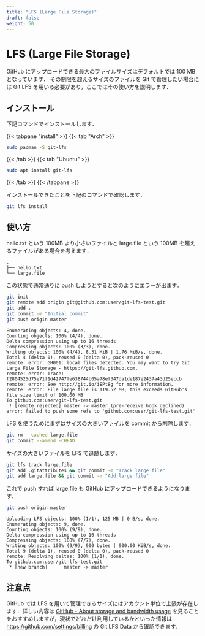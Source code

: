 ```yaml
---
title: "LFS (Large File Storage)"
draft: false
weight: 50
---
```


# LFS (Large File Storage)

GitHub にアップロードできる最大のファイルサイズはデフォルトでは 100 MB となっています．
その制限を超えるサイズのファイルを Git で管理したい場合には Git LFS を用いる必要があり，ここではその使い方を説明します．

## **インストール**

下記コマンドでインストールします．

{{< tabpane "install" >}}
{{< tab "Arch" >}}

```sh
sudo pacman -S git-lfs
```

{{< /tab >}}
{{< tab "Ubuntu" >}}

```sh
sudo apt install git-lfs
```

{{< /tab >}}
{{< /tabpane >}}

インストールできたことを下記のコマンドで確認します．

```sh
git lfs install
```

## **使い方**

hello.txt という 100MB より小さいファイルと large.file という 100MB を超えるファイルがある場合を考えます．

```text
.
├── hello.txt
└── large.file
```

この状態で通常通りに push しようとすると次のようにエラーが出ます．

```sh
git init
git remote add origin git@github.com:user/git-lfs-test.git
git add .
git commit -m "Initial commit"
git push origin master
```

```text
Enumerating objects: 4, done.
Counting objects: 100% (4/4), done.
Delta compression using up to 16 threads
Compressing objects: 100% (3/3), done.
Writing objects: 100% (4/4), 8.31 MiB | 1.76 MiB/s, done.
Total 4 (delta 0), reused 0 (delta 0), pack-reused 0
remote: error: GH001: local files detected. You may want to try Git Large File Storage - https://git-lfs.github.com.
remote: error: Trace: f2804525d75e71f1d42747fe638744b05a78ef347da1de187e2437a43d25eccb
remote: error: See http://git.io/iEPt8g for more information.
remote: error: File large.file is 119.52 MB; this exceeds GitHub's file size limit of 100.00 MB
To github.com:user/git-lfs-test.git
 ! [remote rejected] master -> master (pre-receive hook declined)
error: failed to push some refs to 'github.com:user/git-lfs-test.git'
```

LFS を使うためにまずはサイズの大きいファイルを commit から削除します．

```sh
git rm --cached large.file
git commit --amend -CHEAD
```

サイズの大きいファイルを LFS で追跡します．

```sh
git lfs track large.file
git add .gitattributes && git commit -m "Track large file"
git add large.file && git commit -m "Add large file"
```

これで push すれば large.file も GitHub にアップロードできるようになります．

```sh
git push origin master
```

```text
Uploading LFS objects: 100% (1/1), 125 MB | 0 B/s, done.
Enumerating objects: 9, done.
Counting objects: 100% (9/9), done.
Delta compression using up to 16 threads
Compressing objects: 100% (7/7), done.
Writing objects: 100% (9/9), 900 bytes | 900.00 KiB/s, done.
Total 9 (delta 1), reused 0 (delta 0), pack-reused 0
remote: Resolving deltas: 100% (1/1), done.
To github.com:user/git-lfs-test.git
 * [new branch]      master -> master
```

## **注意点**

GitHub では LFS を用いて管理できるサイズにはアカウント単位で上限が存在します．詳しい内容は [GitHub - About storage and bandwidth usage](https://docs.github.com/en/repositories/working-with-files/managing-large-files/about-storage-and-bandwidth-usage) を見ることをおすすめしますが，現状でどれだけ利用しているかといった情報は <https://github.com/settings/billing> の Git LFS Data から確認できます．
